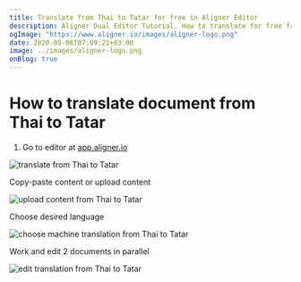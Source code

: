 ```yaml
---
title: Translate from Thai to Tatar for free in Aligner Editor
description: Aligner Dual Editor Tutorial. How to translate for free from Thai to Tatar. Aligner is multilingual document management platform. 
ogImage: "https://www.aligner.io/images/aligner-logo.png"
date: 2020-05-06T07:09:21+03:00
image: ../images/aligner-logo.png
onBlog: true
---
```


# How to translate document from Thai to Tatar

1. Go to editor at [app.aligner.io](https://app.aligner.io "Aligner App web page")

![translate from Thai to Tatar](../aligner-blank-editor.png "translate from Thai to Tatar")

Copy-paste content or upload content

![upload content from Thai to Tatar](../aligner-uploaded-document.png "upload content from Thai to Tatar")

Choose desired language

![choose machine translation from Thai to Tatar](../aligner-language-dropdown.png "choose machine translation from Thai to Tatar")

Work and edit 2 documents in parallel

![edit translation from Thai to Tatar](../aligner-double-sitded-editor.png "edit translation from Thai to Tatar")

